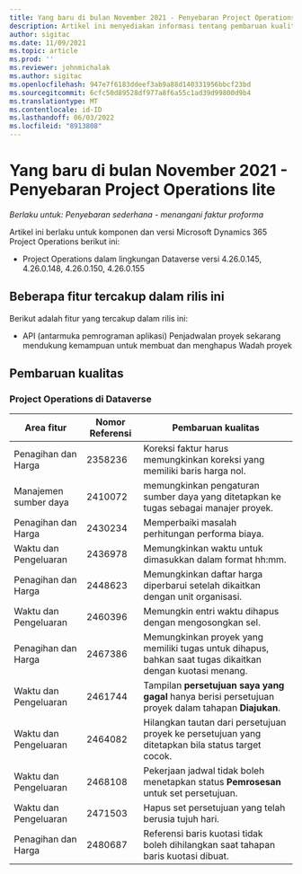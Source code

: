 ```yaml
---
title: Yang baru di bulan November 2021 - Penyebaran Project Operations lite
description: Artikel ini menyediakan informasi tentang pembaruan kualitas yang tersedia di penyebaran Project Operations lite November 2021.
author: sigitac
ms.date: 11/09/2021
ms.topic: article
ms.prod: ''
ms.reviewer: johnmichalak
ms.author: sigitac
ms.openlocfilehash: 947e7f6183ddeef3ab9a88d140331956bbcf23bd
ms.sourcegitcommit: 6cfc50d89528df977a8f6a55c1ad39d99800d9b4
ms.translationtype: MT
ms.contentlocale: id-ID
ms.lasthandoff: 06/03/2022
ms.locfileid: "8913808"
---
```

# <a name="whats-new-november-2021---project-operations-lite-deployment"></a>Yang baru di bulan November 2021 - Penyebaran Project Operations lite

_Berlaku untuk: Penyebaran sederhana - menangani faktur proforma_

Artikel ini berlaku untuk komponen dan versi Microsoft Dynamics 365 Project Operations berikut ini:

- Project Operations dalam lingkungan Dataverse versi 4.26.0.145, 4.26.0.148, 4.26.0.150, 4.26.0.155
  
## <a name="features-included-in-this-release"></a>Beberapa fitur tercakup dalam rilis ini

Berikut adalah fitur yang tercakup dalam rilis ini:

- API (antarmuka pemrograman aplikasi) Penjadwalan proyek sekarang mendukung kemampuan untuk membuat dan menghapus Wadah proyek

## <a name="quality-updates"></a>Pembaruan kualitas

### <a name="project-operations-in-dataverse"></a>Project Operations di Dataverse

| Area fitur | Nomor Referensi | Pembaruan kualitas |
| --- | --- | --- |
| Penagihan dan Harga | 2358236 | Koreksi faktur harus memungkinkan koreksi yang memiliki baris harga nol. |
| Manajemen sumber daya | 2410072 | memungkinkan pengaturan sumber daya yang ditetapkan ke tugas sebagai manajer proyek. |
| Penagihan dan Harga | 2430234 | Memperbaiki masalah perhitungan performa biaya. |
| Waktu dan Pengeluaran | 2436978 | Memungkinkan waktu untuk dimasukkan dalam format hh:mm. |
| Penagihan dan Harga | 2448623 | Memungkinkan daftar harga diperbarui setelah dikaitkan dengan unit organisasi. |
| Waktu dan Pengeluaran | 2460396 | Memungkin entri waktu dihapus dengan mengosongkan sel. |
| Penagihan dan Harga | 2467386 | Memungkinkan proyek yang memiliki tugas untuk dihapus, bahkan saat tugas dikaitkan dengan kuotasi menang. |
| Waktu dan Pengeluaran | 2461744 | Tampilan **persetujuan saya yang gagal** hanya berisi persetujuan proyek dalam tahapan **Diajukan**. |
| Waktu dan Pengeluaran | 2464082 | Hilangkan tautan dari persetujuan proyek ke persetujuan yang ditetapkan bila status target cocok. |
| Waktu dan Pengeluaran | 2468108 | Pekerjaan jadwal tidak boleh menetapkan status **Pemrosesan** untuk set persetujuan. |
| Waktu dan Pengeluaran | 2471503 | Hapus set persetujuan yang telah berusia tujuh hari. |
| Penagihan dan Harga | 2480687 | Referensi baris kuotasi tidak boleh dihilangkan saat tahapan baris kuotasi dibuat. |
